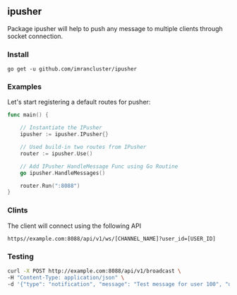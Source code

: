 ## ipusher
Package ipusher will help to push any message to multiple clients through socket connection.

### Install
```
go get -u github.com/imrancluster/ipusher
```

### Examples
Let's start registering a default routes for pusher:
```go
func main() {

	// Instantiate the IPusher
	ipusher := ipusher.IPusher{}

	// Used build-in two routes from IPusher
	router := ipusher.Use()

	// Add IPusher HandleMessage Func using Go Routine
	go ipusher.HandleMessages()

	router.Run(":8088")
}
```

### Clints
The client will connect using the following API
```
https//example.com:8088/api/v1/ws/[CHANNEL_NAME]?user_id=[USER_ID]
```

### Testing
```bash
curl -X POST http://example.com:8088/api/v1/broadcast \
-H "Content-Type: application/json" \
-d '{"type": "notification", "message": "Test message for user 100", "user_id": 100, "channel": "channelOne"}'
```